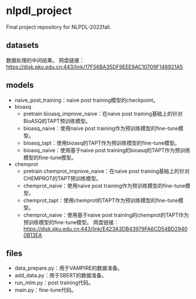 # nlpdl_project
Final project repository for NLPDL-2022fall.
## datasets
数据处理的中间结果。
网盘链接：https://disk.pku.edu.cn:443/link/17F56BA35DF9EEE9AC10709F148921A5
## models
- naive_post_training：naive post training模型的checkpoint。
- bioasq
  - pretrain
    bioasq_improve_naive：在naive post training基础上的针对BioASQ的TAPT预训练模型。
  - bioasq_naive：使用naive post training作为预训练模型的fine-tune模型。
  - bioasq_tapt：使用bioasq的TAPT作为预训练模型的fine-tune模型。
  - bioasq_naive：使用基于naive post training的bioasq的TAPT作为预训练模型的fine-tune模型。
- chemprot
  - pretrain
    chemprot_improve_naive：在naive post training基础上的针对CHEMPROT的TAPT预训练模型。
  - chemprot_naive：使用naive post training作为预训练模型的fine-tune模型。
  - chemprot_tapt：使用chemprot的TAPT作为预训练模型的fine-tune模型。
  - chemprot_naive：使用基于naive post training的chemprot的TAPT作为预训练模型的fine-tune模型。
网盘链接：https://disk.pku.edu.cn:443/link/E423A3DB43979FA6CD54BD29400B13EA
## files
- data_prepare.py：用于VAMPIRE的数据准备。
- add_data.py：用于SBERT的数据准备。
- run_mlm.py：post training代码。
- main.py：fine-tune代码。
